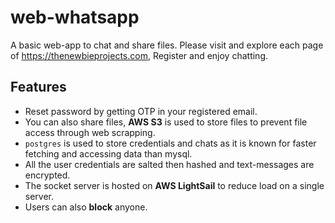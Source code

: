 # web-whatsapp
A basic web-app to chat and share files. Please visit and explore each page of https://thenewbieprojects.com, Register and enjoy chatting.

## Features
- Reset password by getting OTP in your registered email.
- You can also share files, **AWS S3** is used to store files to prevent file access through web scrapping.
- ````postgres```` is used to store credentials and chats as it is known for faster fetching and accessing data than mysql.
- All the user credentials are salted then hashed and text-messages are encrypted.
- The socket server is hosted on **AWS LightSail** to reduce load on a single server.
- Users can also **block** anyone.
